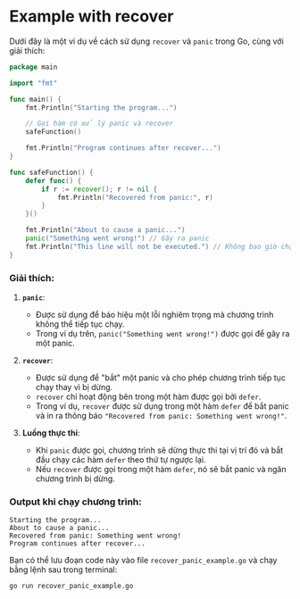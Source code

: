 # Example with recover
Dưới đây là một ví dụ về cách sử dụng `recover` và `panic` trong Go, cùng với giải thích:

```go
package main

import "fmt"

func main() {
    fmt.Println("Starting the program...")

    // Gọi hàm có xử lý panic và recover
    safeFunction()

    fmt.Println("Program continues after recover...")
}

func safeFunction() {
    defer func() {
        if r := recover(); r != nil {
            fmt.Println("Recovered from panic:", r)
        }
    }()

    fmt.Println("About to cause a panic...")
    panic("Something went wrong!") // Gây ra panic
    fmt.Println("This line will not be executed.") // Không bao giờ chạy
}
```

### Giải thích:
1. **`panic`**:
   - Được sử dụng để báo hiệu một lỗi nghiêm trọng mà chương trình không thể tiếp tục chạy.
   - Trong ví dụ trên, `panic("Something went wrong!")` được gọi để gây ra một panic.

2. **`recover`**:
   - Được sử dụng để "bắt" một panic và cho phép chương trình tiếp tục chạy thay vì bị dừng.
   - `recover` chỉ hoạt động bên trong một hàm được gọi bởi `defer`.
   - Trong ví dụ, `recover` được sử dụng trong một hàm `defer` để bắt panic và in ra thông báo `"Recovered from panic: Something went wrong!"`.

3. **Luồng thực thi**:
   - Khi `panic` được gọi, chương trình sẽ dừng thực thi tại vị trí đó và bắt đầu chạy các hàm `defer` theo thứ tự ngược lại.
   - Nếu `recover` được gọi trong một hàm `defer`, nó sẽ bắt panic và ngăn chương trình bị dừng.

### Output khi chạy chương trình:
```
Starting the program...
About to cause a panic...
Recovered from panic: Something went wrong!
Program continues after recover...
```

Bạn có thể lưu đoạn code này vào file `recover_panic_example.go` và chạy bằng lệnh sau trong terminal:
```bash
go run recover_panic_example.go
```
